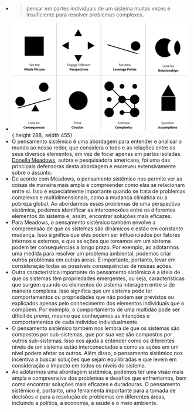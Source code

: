 ---
---

- > pensar em partes individuais de um sistema muitas vezes é insuficiente para resolver problemas complexos.
- ![pensandoem-svg_1672449329581_0.png](../assets/pensandoem-svg_1672449329581_0_1672449388961_0.png){:height 288, :width 455}
- O pensamento sistêmico é uma abordagem para entender e analisar o mundo ao nosso redor, que considera o todo e as relações entre os seus diversos elementos, em vez de focar apenas em partes isoladas. [Donella Meadows](https://pt.wikipedia.org/wiki/Donella_Meadows), autora e pesquisadora americana, foi uma das principais defensoras desta abordagem e escreveu extensivamente sobre o assunto.
- De acordo com Meadows, o pensamento sistêmico nos permite ver as coisas de maneira mais ampla e compreender como elas se relacionam entre si. Isso é especialmente importante quando se trata de problemas complexos e multidimensionais, como a mudança climática ou a pobreza global. Ao abordarmos esses problemas de uma perspectiva sistêmica, podemos identificar as interconexões entre os diferentes elementos do sistema e, assim, encontrar soluções mais eficazes.
- Para Meadows, o pensamento sistêmico também envolve a compreensão de que os sistemas são dinâmicos e estão em constante mudança. Isso significa que eles podem ser influenciados por fatores internos e externos, e que as ações que tomamos em um sistema podem ter consequências a longo prazo. Por exemplo, ao adotarmos uma medida para resolver um problema ambiental, podemos criar outros problemas em outras áreas. É importante, portanto, levar em consideração todas as possíveis consequências de nossas ações.
- Outra característica importante do pensamento sistêmico é a ideia de que os sistemas têm propriedades emergentes, ou seja, características que surgem quando os elementos do sistema interagem entre si de maneira complexa. Isso significa que um sistema pode ter comportamentos ou propriedades que não podem ser previstos ou explicados apenas pelo conhecimento dos elementos individuais que o compõem. Por exemplo, o comportamento de uma multidão pode ser difícil de prever, mesmo que conheçamos as intenções e comportamentos de cada indivíduo individualmente.
- O pensamento sistêmico também nos lembra de que os sistemas são compostos por sub-sistemas, que por sua vez são compostos por outros sub-sistemas. Isso nos ajuda a entender como os diferentes níveis de um sistema estão interconectados e como as ações em um nível podem afetar os outros. Além disso, o pensamento sistêmico nos incentiva a buscar soluções que sejam equilibradas e que levem em consideração o impacto em todos os níveis do sistema.
- Ao adotarmos uma abordagem sistêmica, podemos ter uma visão mais ampla e compreensiva dos problemas e desafios que enfrentamos, bem como encontrar soluções mais eficazes e duradouras. O pensamento sistêmico é, portanto, uma ferramenta importante para a tomada de decisões e para a resolução de problemas em diferentes áreas, incluindo a política, a economia, a saúde e o meio ambiente.